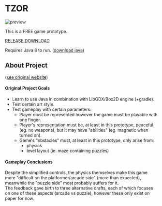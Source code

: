 # TZOR
  
![preview](preview.gif)  
  
This is a FREE game prototype.  
  
[RELEASE DOWNLOAD](https://github.com/Dark-Gran/TZOR/releases/tag/1.0)  
  
Requires Java 8 to run. ([download java](https://www.java.com/en/download/))  
  
  
## About Project  
  
([see original website](https://github.com/Dark-Gran/TZOR-Website))
  
#### Original Project Goals  
- Learn to use Java in combination with LibGDX/Box2D engine (+gradle).
- Test certain art style.
- Test gameplay with certain parameters:
  - Player must be represented however the game must be playable with one finger.
  - Player's representation must be, at least in this prototype, peaceful (eg. no weapons), but it may have "abilities" (eg. magnetic when turned on).
  - Game's "obstacles" must, at least in this prototype, only arise from:
    - physics 
    - level layout (ie. maze containing puzzles)

#### Gameplay Conclusions  
Despite the simplified controls, the physics themselves make this game more "difficult on the platformer/arcade side" (more than expected), meanwhile the "puzzle side" most probably suffers for it.  
The feedback gave birth to three alternative drafts, each of which focuses on one of these aspects (arcade vs puzzle), however these only exist on paper for now.  
